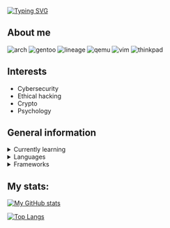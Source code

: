 [![Typing SVG](https://readme-typing-svg.herokuapp.com?font=&size=25&duration=3800&color=FFCFF1&center=true&vCenter=true&width=410&height=60&lines=Welcome+to+my+profile!+%3A3)](https://git.io/typing-svg)

## About me
![arch](https://img.shields.io/badge/Arch_Linux-1793D1?style=for-the-badge&logo=arch-linux&logoColor=white)
![gentoo](https://img.shields.io/badge/Gentoo_Linux-54487A?style=for-the-badge&logo=gentoo&logoColor=white)
![lineage](https://img.shields.io/badge/lineageos-167C80?style=for-the-badge&logo=lineageos&logoColor=white)
![qemu](https://img.shields.io/badge/QEMU-FF6600?style=for-the-badge&logo=QEMU&logoColor=white)
![vim](https://img.shields.io/badge/Vim-019733?style=for-the-badge&logo=Vim&logoColor=white)
![thinkpad](https://img.shields.io/badge/Thinkpad_T480s-EE2624?style=for-the-badge&logo=Lenovo&logoColor=white)

## Interests
- Cybersecurity
- Ethical hacking
- Crypto
- Psychology

## General information

<details>
  <summary>Currently learning</summary>
  
  ![cisco](https://img.shields.io/badge/Cisco_Networking-1BA0D7?style=for-the-badge&logo=Cisco&logoColor=white)
  ![rust](https://img.shields.io/badge/Rust-black?style=for-the-badge&logo=rust&logoColor=#E57324)
  ![php](https://img.shields.io/badge/PHP-777BB4?style=for-the-badge&logo=php&logoColor=white)
</details>

<details>
  <summary>Languages</summary>

  ![python](https://img.shields.io/badge/Python-FFD43B?style=for-the-badge&logo=python&logoColor=blue)
  ![c](https://img.shields.io/badge/The_Holy_C-A8B9CC?style=for-the-badge&logo=C&logoColor=white)
  ![cpp](https://img.shields.io/badge/C++-00599C?&style=for-the-badge&logo=C%2B%2B&logoColor=white)
  ![bash](https://img.shields.io/badge/GNU_Bash-47A141?style=for-the-badge&logo=GNU%20Bash&logoColor=white)
  ![js](https://img.shields.io/badge/JavaScript-F7DF1E?style=for-the-badge&logo=JavaScript&logoColor=white)
  ![html](https://img.shields.io/badge/HTML5-E34F26?style=for-the-badge&logo=HTML5&logoColor=white)
  ![css](https://img.shields.io/badge/CSS-1572B6?style=for-the-badge&logo=CSS3&logoColor=white)
</details>

<details>
  <summary>Frameworks</summary>
  
  ![vue](https://img.shields.io/badge/Vue.js-35495E?style=for-the-badge&logo=vuedotjs&logoColor=4FC08D)
  ![ionic](https://img.shields.io/badge/Ionic-3880FF?style=for-the-badge&logo=ionic&logoColor=white)
  ![bootstrap](https://img.shields.io/badge/Bootstrap-7952B3?style=for-the-badge&logo=bootstrap&logoColor=white)
  ![tailwind](https://img.shields.io/badge/Tailwind-06B6D4?style=for-the-badge&logo=Tailwind%20CSS&logoColor=white)
</details>

## My stats:
[![My GitHub stats](https://github-readme-stats.vercel.app/api?username=expo1337&show_icons=true&theme=dracula)](https://github.com/anuraghazra/github-readme-stats)

[![Top Langs](https://github-readme-stats.vercel.app/api/top-langs/?username=expo1337&layout=compact&theme=dracula&langs_count=6)](https://github.com/anuraghazra/github-readme-stats)
